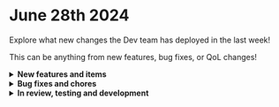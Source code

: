 # June 28th 2024

Explore what new changes the Dev team has deployed in the last week!

This can be anything from new features, bug fixes, or QoL changes!

<details>

<summary><strong>New features and items</strong></summary>

* Added an option to disable form titles in App Platform form components
* Added task counts to the dashboard
* Added organization mapping to Custom Integrations V2

</details>

<details>

<summary><strong>Bug fixes and chores</strong></summary>

* Added toast feedback for workflow triggers regardless of output result in App Platform
* Allow page-rendered jinja outputs to be updated by triggered workflows in App Platform
* Added error handling typeError on pending task confirmations
* Fixed the logic for hiding the Create Organization button in Microsoft CSP integration
* Refinements to the new org picker
* Fixed a bug where integration icons were hidden when a patch is reverted in version control
* Removed unused code in the task inquiry confirmation page that was causing errors
* Disabled the "continue" button for custom domain configuration in App Platform if there's a validation error
* Resolved several bugs and issues for organizations not managed by Rewst in the platform
* Fixed a bug where an empty space was being added to form labels when the placement option was not set to "top"
* Added additional formating options and error handling to the global setting for date formats
* Added error handling to prevent subscription failures for Microsoft CSP consent
* Optimized storage for Microsoft CSP integration configuration data
* Fixed a bug with the SentinelOne List Exclusions action
* Upgraded NodeJS and Typescript
* Fixed a bug with workflow notes related to version control
* Partitioned workflow_executions table and updated queries to use those new partitions to improve performance and storage optimization
* Optimized querying for originating_execution_id in workflow task logs
* Optimized successful task count query
* Fixed a bug with redirect links on form submissions in App Platform

</details>

<details>

<summary><strong>In review, testing and development</strong></summary>

* ServiceNow integration (In development)

</details>
